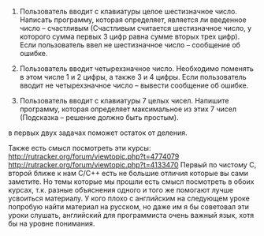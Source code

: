 1. Пользователь вводит с клавиатуры целое шестизначное число. Написать программу, которая определяет, является ли введенное число – счастливым (Счастливым считается шестизначное число, у которого сумма первых 3 цифр равна сумме вторых трех цифр). Если пользователь ввел не шестизначное число – сообщение об ошибке.

2. Пользователь вводит четырехзначное число. Необходимо поменять в этом числе 1 и 2 цифры, а также 3 и 4 цифры.  Если пользователь вводит не четырехзначное число – вывести сообщение об ошибке.

3. Пользователь вводит с клавиатуры 7 целых чисел. Напишите программу, которая определяет максимальное из этих 7 чисел (Подсказка – решение должно быть простым).

в первых двух задачах поможет остаток от деления.

Также есть смысл посмотреть эти курсы:
http://rutracker.org/forum/viewtopic.php?t=4774079
http://rutracker.org/forum/viewtopic.php?t=4133470
Первый по чистому С, второй ближе к нам С/С++
есть не большие отличия которые вы сами заметите.
Но темы которые мы прошли есть смысл посмотреть в обоих курсах,
т.к. разные объяснения одного и того же помогают лучше усвоиться 
материалу.
У кого плохо с английским на следующем уроке попробую найти материал
на русском, но даже им я бы советовал эти уроки слушать, английский для программиста очень важный язык, хотя бы на уровне понимания.